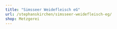 ```yaml
---
title: "Simsseer Weidefleisch eG"
url: /stephanskirchen/simsseer-weidefleisch-eg/
shop: Metzgerei
---
```

